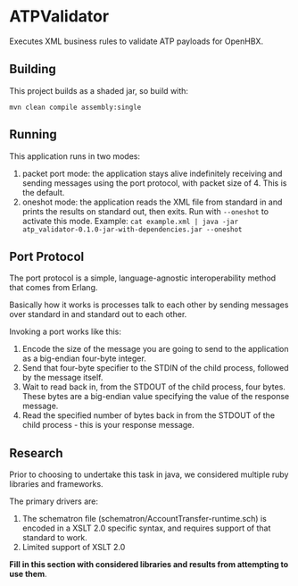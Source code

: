 # ATPValidator

Executes XML business rules to validate ATP payloads for OpenHBX.

## Building

This project builds as a shaded jar, so build with:
```
mvn clean compile assembly:single
```

## Running

This application runs in two modes:
1. packet port mode: the application stays alive indefinitely receiving and sending messages using the port protocol, with packet size of 4.  This is the default.
2. oneshot mode: the application reads the XML file from standard in and prints the results on standard out, then exits.  Run with `--oneshot` to activate this mode.  Example: `cat example.xml | java -jar atp_validator-0.1.0-jar-with-dependencies.jar --oneshot`

## Port Protocol

The port protocol is a simple, language-agnostic interoperability method that comes from Erlang.

Basically how it works is processes talk to each other by sending messages over standard in and standard out to each other.

Invoking a port works like this:
1. Encode the size of the message you are going to send to the application as a big-endian four-byte integer.
2. Send that four-byte specifier to the STDIN of the child process, followed by the message itself.
3. Wait to read back in, from the STDOUT of the child process, four bytes.  These bytes are a big-endian value specifying the value of the response message.
4. Read the specified number of bytes back in from the STDOUT of the child process - this is your response message.

## Research

Prior to choosing to undertake this task in java, we considered multiple ruby libraries and frameworks.

The primary drivers are:
1. The schematron file (schematron/AccountTransfer-runtime.sch) is encoded in a XSLT 2.0 specific syntax, and requires support of that standard to work.
2. Limited support of XSLT 2.0

**Fill in this section with considered libraries and results from attempting to use them**.
